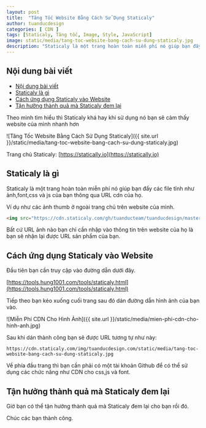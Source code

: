 ```yaml
---
layout: post
title:  "Tăng Tốc Website Bằng Cách Sử Dụng Staticaly"
author: tuanducdesign
categories: [ CDN ]
tags: [Staticaly, Tăng tốc, Image, Style, JavaScript]
image: static/media/tang-toc-website-bang-cach-su-dung-staticaly.jpg
description: "Staticaly là một trang hoàn toàn miễn phí nó giúp bạn đẩy các file tĩnh như ảnh,font,css và js của bạn thông qua URL cdn của họ."
---
```


## Nội dung bài viết

- [Nội dung bài viết](#nội-dung-bài-viết)
- [Staticaly là gì](#staticaly-là-gì)
- [Cách ứng dụng Staticaly vào Website](#cách-ứng-dụng-staticaly-vào-website)
- [Tận hưởng thành quả mà Staticaly đem lại](#tận-hưởng-thành-quả-mà-staticaly-đem-lại)

Theo mình tìm hiểu thì Staticaly khá hay khi sử dụng nó bạn sẽ cảm thấy website của mình nhanh hơn

![Tăng Tốc Website Bằng Cách Sử Dụng Staticaly]({{ site.url }}/static/media/tang-toc-website-bang-cach-su-dung-staticaly.jpg)

Trang chủ Staticaly: [https://statically.io](https://statically.io)

## Staticaly là gì

Staticaly là một trang hoàn toàn miễn phí nó giúp bạn đẩy các file tĩnh như ảnh,font,css và js của bạn thông qua URL cdn của họ.

Ví dụ như các ảnh thumb ở ngoài trang chủ trên website của mình.

```html
<img src="https://cdn.staticaly.com/gh/tuanducteam/tuanducdesign/master/static/media/tang-toc-website-bang-cach-su-dung-staticaly.jpg"/>
```

Bất cứ URL ảnh nào bạn chỉ cần nhập vào thông tin trên website của họ là bạn sẽ nhận lại được URL sản phẩm của bạn.

## Cách ứng dụng Staticaly vào Website

Đầu tiên bạn cần truy cập vào đường dẫn dưới đây.

[https://tools.hung1001.com/tools/staticaly.html](https://tools.hung1001.com/tools/staticaly.html)

Tiếp theo bạn kéo xuống cuối trang sau đó dán đường dẫn hình ảnh của bạn vào.

![Miễn Phí CDN Cho Hình Ảnh]({{ site.url }}/static/media/mien-phi-cdn-cho-hinh-anh.jpg)

Sau khi dán thành công bạn sẽ được URL tương tự như này:

```text
https://cdn.staticaly.com/img/tuanducdesign.com/static/media/tang-toc-website-bang-cach-su-dung-staticaly.jpg
```

Về phía đầu trang thì bạn cần phải có một tài khoản Github để có thể sử dụng các chức năng như CDN cho css,js và font.

## Tận hưởng thành quả mà Staticaly đem lại

Giờ bạn có thể tận hưởng thành quả mà Staticaly đem lại cho bạn rồi đó.

Chúc các bạn thành công.
